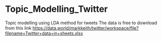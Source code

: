 # Topic_Modelling_Twitter
Topic modelling using LDA method for tweets
The data is free to download from this link https://data.world/markkeith/twitter/workspace/file?filename=Twitter+data+in+sheets.xlsx
